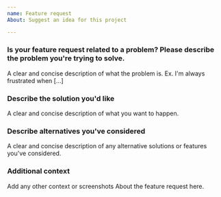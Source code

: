 ```yaml
---
name: Feature request
About: Suggest an idea for this project

---
```


### Is your feature request related to a problem? Please describe the problem you're trying to solve.

A clear and concise description of what the problem is. Ex. I'm always frustrated when [...]

### Describe the solution you'd like

A clear and concise description of what you want to happen.

### Describe alternatives you've considered

A clear and concise description of any alternative solutions or features you've considered.

### Additional context

Add any other context or screenshots About the feature request here.

